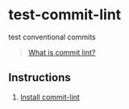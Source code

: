 # test-commit-lint
test conventional commits

>[What is commit lint?](https://github.com/conventional-changelog/commitlint)

## Instructions
1. [Install commit-lint](https://commitlint.js.org/#/guides-local-setup?id=guide-local-setup)

